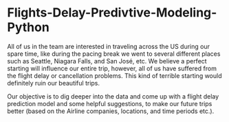 # Flights-Delay-Predivtive-Modeling-Python

All of us in the team are interested in traveling across the US during our spare time, like during the pacing break we went to several different places such as Seattle, Niagara Falls, and San José, etc. We believe a perfect starting will influence our entire trip, however, all of us have suffered from the flight delay or cancellation problems. This kind of terrible starting would definitely ruin our beautiful trips. 

Our objective is to dig deeper into the data and come up with a flight delay prediction model and some helpful suggestions, to make our future trips better (based on the Airline companies, locations, and time periods etc.).
